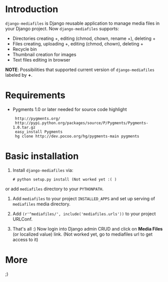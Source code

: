Introduction
============

``django-mediafiles`` is Django reusable application to manage media files in
your Django project. Now ``django-mediafiles`` supports:

 * Directories creating +, editing (chmod, chown, rename +), deleting +
 * Files creating, uploading +, editing (chmod, chown), deleting +
 * Recycle bin
 * Thumbnail creation for images
 * Text files editing in browser

**NOTE**: Possibilities that supported current version of
``django-mediafiles`` labeled by **+**.

Requirements
============

 * Pygments 1.0 or later needed for source code highlight

        http://pygments.org/
        http://pypi.python.org/packages/source/P/Pygments/Pygments-1.0.tar.gz
        easy_install Pygments
        hg clone http://dev.pocoo.org/hg/pygments-main pygments

Basic installation
==================

 1. Install ``django-mediafiles`` via:

        # python setup.py install (Not worked yet :( )

 or add ``mediafiles`` directory to your ``PYTHONPATH``.

 1. Add ``mediafiles`` to your project ``INSTALLED_APPS`` and set up serving
 of ``mediafiles`` media directory.

 1. Add ``(r'^mediafiles/', include('mediafiles.urls'))`` to your project
 URLConf.

 1. That's all :) Now login into Django admin CRUD and click on **Media
 Files** (or localized value) link. (Not worked yet, go to mediafiles url
 to get access to it)

More
====

;)
